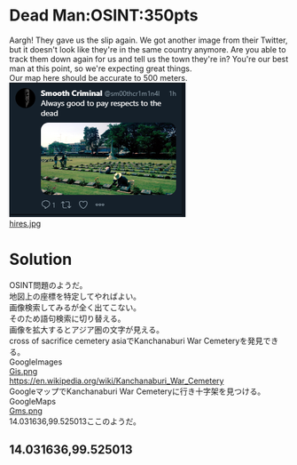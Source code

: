 # Dead Man:OSINT:350pts
Aargh! They gave us the slip again. We got another image from their Twitter, but it doesn't look like they're in the same country anymore. Are you able to track them down again for us and tell us the town they're in? You're our best man at this point, so we're expecting great things.  
Our map here should be accurate to 500 meters.  
![image1.png](images/image1.png)  
[hires.jpg](hires.jpg)  

# Solution
OSINT問題のようだ。  
地図上の座標を特定してやればよい。  
画像検索してみるが全く出てこない。  
そのため語句検索に切り替える。  
画像を拡大するとアジア圏の文字が見える。  
cross of sacrifice cemetery asiaでKanchanaburi War Cemeteryを発見できる。  
GoogleImages  
[Gis.png](images/Gis.png)  
https://en.wikipedia.org/wiki/Kanchanaburi_War_Cemetery  
GoogleマップでKanchanaburi War Cemeteryに行き十字架を見つける。  
GoogleMaps  
[Gms.png](images/Gms.png)  
14.031636,99.525013ここのようだ。  

## 14.031636,99.525013